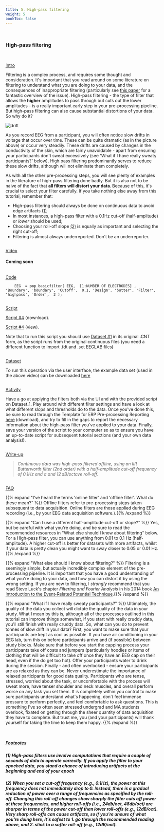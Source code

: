```yaml
---
title: 5. High-pass filtering
weight: 5
bookToc: false
---
```

<br>

### High-pass filtering

 <br>

<u> Intro</u>

Filtering is a complex process, and requires some thought and consideration. It's important that you read around on some literature on filtering to understand what you are doing to your data, and the consequences of inappropriate filtering (particularly see [this paper](https://www.researchgate.net/publication/273405257_How_inappropriate_high-pass_filters_can_produce_artifactual_effects_and_incorrect_conclusions_in_ERP_studies_of_language_and_cognition) for a fantastic overview of the issue). 
High-pass filtering - the type of filter that allows the **higher** amplitudes to pass through but cuts out the lower amplitudes - is a really important early step in your pre-processing pipeline. But high-pass filtering can also cause substantial distortions of your data. So why do it?

![drift](/erp/images/drift.png)

As you record EEG from a participant, you will often notice slow drifts in voltage that occur over time. These can be quite dramatic (as in the picture above) or occur very steadily. These drifts are caused by changes in the conductivity of the skin, which are fairly unavoidable - apart from ensuring your participants don't sweat excessively (see 'What if I have really sweaty participants?' below). High pass filtering predominantly serves to reduce these slow drifts, although will not eliminate them completely.

As with all the other pre-processing steps, you will see plenty of examples in the literature of high-pass filtering done badly. But it is also not to be naive of the fact that **all filters will distort your data**. Because of this, it's crucial to select your filter carefully. If you take nothing else away from this tutorial, remember that:

* High-pass filtering should always be done on continuous data to avoid edge artifacts <!-- <a> element links to the section below --> <a href="#Section_further_down"> (1)</a>
* In most instances, a high-pass filter with a 0.1Hz cut-off (half-amplitude) or *lower* should be used;
* Choosing your roll-off slope <a href="#Section_further_down"> (2)</a> is equally as important and selecting the right cut-off;
* Filtering is almost always underreported. Don't be an underreporter.

<hr style="height:1px; visibility:hidden;" />
<u> Video</u>


#### Coming soon

<hr style="height:1px; visibility:hidden;" />
<u> Code</u>

        EEG  = pop_basicfilter( EEG,  [1:NUMBER OF ELECTRODES] , 'Boundary', 'boundary', 'Cutoff',  0.1, 'Design', 'butter', 'Filter', 'highpass', 'Order',  2 ); 

<hr style="height:1px; visibility:hidden;" />
<u> Script</u>

 [Script #4](/erp/files/script_4.zip) (download).

 [Script #4](/erp/files/script_4.txt) (view).

Note that to run this script you should use [Dataset #1](https://drive.google.com/drive/folders/14ZlXqNKQVOCI1ZDHlCSHqVuea1CQlNMu?usp=sharing) in its original .CNT form, as the script runs from the original continuous files (you need a different function to import .fdt and .set EEGLAB files)

<hr style="height:1px; visibility:hidden;" />
<u> Dataset</u>

To run this operation via the user interface, the example data set (used in the above video) can be downloaded [here](https://drive.google.com/drive/folders/1xNZs1Nm2bBqcFb9iIWOAxmgH1shKU3wj?usp=sharing)

<hr style="height:1px; visibility:hidden;" />
<u> Activity</u>

Have a go at applying the filters both via the UI and with the provided script on Dataset_1. Play around with different filter settings and have a look at what different slops and thresholds do to the data.
Once you've done this, be sure to read through the Template for ERP Pre-processing Reporting [here](https://j-lewen.github.io/erp/docs/table-of-contents/researcher_resource/) (download), and try to fill in the gaps to report the necessary information about the high-pass filter you've applied to your data. Finally, save your version of the script to your computer so as to ensure you have an up-to-date script for subsequent tutorial sections (and your own data analysis!).

<hr style="height:1px; visibility:hidden;" />
<u> Write-up </u>

>*Continuous data was high-pass filtered offline, using an IIR Butterworth filter (2nd order) with a half-amplitude cut-off frequency of 0.1Hz and a and 12 dB/octave roll-off.*

<hr style="height:1px; visibility:hidden;" />
<u>FAQ</u>

{{% expand "I've heard the terms 'online filter' and 'offline filter'. What do these mean?" %}}
Offline filters refer to pre-processing steps taken subsequent to data acquisition. Online filters are those applied during EEG recording (i.e., by your EEG data acquisition software.).{{% /expand %}}

{{% expand "Can I use a different half-amplitude cut-off or slope?" %}}
Yes, but be careful with what you're doing, and be sure to read the recommended resources in "What else should I know about filtering" below. For a High-pass filter, you can use anything from 0.01 to 0.1 Hz (half-amplitude). A higher cut-off is better for datasets with more artifacts, whilst if your data is pretty clean you might want to sway closer to 0.05 or 0.01 Hz.{{% /expand %}}

{{% expand "What else should I know about filtering?" %}}
Filtering is a seemingly simple, but actually incredibly complex element of the pre-processing pipeline. It is important that you have a good understanding of what you're doing to your data, and how you can distort it by using the wrong setting. If you are new to filtering, I *strongly* recommend that you read Steve Luck's chapter *Filtering and Fourier Analysis* in his 2014 book [An Introduction to the Event-Related Potential Technique](https://mitpress.mit.edu/9780262525855/an-introduction-to-the-event-related-potential-technique/).{{% /expand %}}

{{% expand "What if I have really sweaty participants?" %}}
Ultimately, the quality of the data you collect will dictate the quality of the data in your study. What I mean by this is, although all of the processes outlined in this tutorial can improve things somewhat, if you start with really cruddy data, you'll still finish with really cruddy data. So, what can you do to prevent tonnes of slow drift in your data? First, you want to make sure that your participants are kept as cool as possible. If you have air conditioning in your EEG lab, turn this on before participants arrive and (if possible) between study blocks. Make sure that before you start the capping process your participants take off coats and jumpers (particularly hoodies or items of clothing that will be difficult to take off once they have an EEG cap on their head, even if the do get too hot). Offer your participants water to drink during the session. Finally - and often overlooked - ensure your participants are as relaxed as they can be. Never underestimate the importance of relaxed participants for good data quality. Participants who are tense, stressed, worried about the task, or uncomfortable with the process will sweat more, have tenser shoulder and neck muscles, and overall perform worse on any task you set them. It is completely within you control to make sure participants understand what's happening, don't feel immense pressure to perform perfectly, and feel comfortable to ask questions. This is something I've so often seen stressed undergrad and MA students overlook, fixated on getting through the sheer quantity of data acquisition they have to complete. But trust me, you (and your participants) will thank yourself for taking the time to keep them happy. {{% /expand %}}

<br>


##### <u>Footnotes</u>

##### (1) High-pass filters use involve computations that require a couple of seconds of data to operate correctly. If you apply the filter to your epoched data, you stand a chance of introducing artifacts at the beginning and end of your epoch

<!-- Heading to link to -->

<h5 id="Section_further_down">(2) When you set a cut-off frequency (e.g., 0.1Hz), the power at this frequency does not immediately drop to 0. Instead, there is a gradual reduction of power over a range of frequencies as specified by the roll-off. Changing this roll-off changes show sharply the filter cuts off power at these frequencies, and higher roll-offs (i.e., 24db/oct, 48db/oct) are sharper in terms of the power cut-off than lower roll-offs (e.g., 12dB/oct). Very sharp roll-offs can cause artifacts, so if you're unsure of what you're doing here, it's safest to 1. go through the recommended reading above, and 2. stick to a softer roll-off (e.g., 12dB/oct). </h2>



